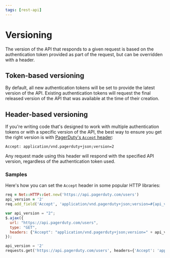```yaml
---
tags: [rest-api]
---
```


# Versioning

The version of the API that responds to a given request is based on the authentication token provided as part of the request, but can be overridden with a header.

## Token-based versioning

By default, all new authentication tokens will be set to provide the latest version of the API. Existing authentication tokens will request the final released version of the API that was available at the time of their creation.

## Header-based versioning

If you're writing code that's designed to work with multiple authentication tokens or with a specific version of the API, the best way to ensure you get the right version is with [PagerDuty's `Accept` header](http://www.iana.org/assignments/media-types/application/vnd.pagerduty+json):

```http
Accept: application/vnd.pagerduty+json;version=2
```

Any request made using this header will respond with the specified API version, regardless of the authentication token used.

### Samples

Here's how you can set the `Accept` header in some popular HTTP libraries:

<!--
type: tab
title: Ruby
-->

```ruby
req = Net::HTTP::Get.new('https://api.pagerduty.com/users')
api_version = '2'
req.add_field('Accept', 'application/vnd.pagerduty+json;version=#{api_version}')
```

<!--
type: tab
title: JavaScript (Client-Side)
-->

```javascript
var api_version = "2";
$.ajax({
  url: "https://api.pagerduty.com/users",
  type: "GET",
  headers: {"Accept": "application/vnd.pagerduty+json;version=" + api_version}
});
```

<!--
type: tab
title: Python
-->

```python
api_version = '2'
requests.get('https://api.pagerduty.com/users', headers={'Accept': 'application/vnd.pagerduty+json;version=' + api_version})
```


<!-- type: tab-end -->
